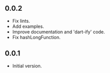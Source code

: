 ## 0.0.2

- Fix lints.
- Add examples.
- Improve documentation and 'dart-ify' code.
- Fix hashLongFunction.

## 0.0.1

- Initial version.
